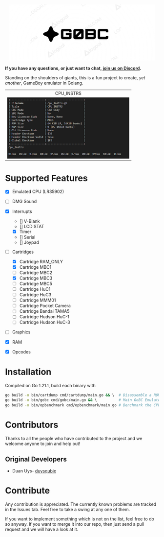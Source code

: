 <p align="center">
<img src="docs/gobc_logo.png" width="480">
</p>

__If you have any questions, or just want to chat, [join us on Discord](https://discord.gg/eZg8bEYy).__


Standing on the shoulders of giants, this is a fun project to create, _yet another_, GameBoy emulator in Golang. 

<!---
Generate GIF with the layout and captions
-->
<table>
  <tbody>
    <tr>
      <td align="center">CPU_INSTRS<br>
      </td>
    </tr>
    <tr>
      <td align="center">
        <img src="docs/cpu_instrs.png" width="400">
      </td>
    </tr>
  </tbody>
</table>

Supported Features
==================
- [x] Emulated CPU (LR35902)
- [ ] DMG Sound
- [x] Interrupts
    * [] V-Blank
    * [] LCD STAT
    * [x] Timer
    * [] Serial
    * [] Joypad
- [ ] Cartridges
    - [x] Cartridge RAM_ONLY
    - [x] Cartridge MBC1
    - [ ] Cartridge MBC2
    - [x] Cartridge MBC3
    - [ ] Cartridge MBC5
    - [ ] Cartridge HuC1
    - [ ] Cartridge HuC3
    - [ ] Cartridge MMM01
    - [ ] Cartridge Pocket Camera
    - [ ] Cartridge Bandai TAMA5
    - [ ] Cartridge Hudson HuC-1
    - [ ] Cartridge Hudson HuC-3
- [ ] Graphics 
- [x] RAM
- [x] Opcodes


Installation
============
Compiled on Go 1.21.1, build each binary with 
```bash 
go build -o bin/cartdump cmd/cartdump/main.go && \  # Disassemble a ROM
go build -o bin/gobc cmd/gobc/main.go && \          # Main GoBC Emulator
go build -o bin/opbenchmark cmd/opbenchmark/main.go # Benchmark the CPU on current system
```


Contributors
============

Thanks to all the people who have contributed to the project and we welcome anyone to 
join and help out!

Original Developers
-------------------

 * Duan Uys- [duysqubix](https://github.com/duysqubix)



Contribute
==========
Any contribution is appreciated. The currently known problems are tracked in the Issues tab. Feel free to take a swing at any one of them.

If you want to implement something which is not on the list, feel free to do so anyway. If you want to merge it into our repo, then just send a pull request and we will have a look at it.